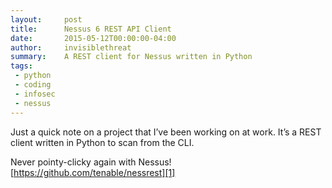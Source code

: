 ```yaml
---
layout:     post
title:      Nessus 6 REST API Client
date:       2015-05-12T00:00:00-04:00
author:     invisiblethreat
summary:    A REST client for Nessus written in Python
tags:
 - python
 - coding
 - infosec
 - nessus
---
```

Just a quick note on a project that I’ve been working on at work. It’s a REST
client written in Python to scan from the CLI.

Never pointy-clicky again with Nessus! [https://github.com/tenable/nessrest][1]

[1]: https://github.com/tenable/nessrest
